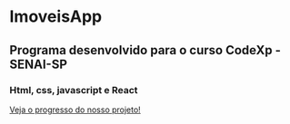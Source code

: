 # ImoveisApp

## Programa desenvolvido para o curso CodeXp - SENAI-SP
### Html, css, javascript e React

[Veja o progresso do nosso projeto!](https://frontendsenai.github.io/ImoveisApp/)
